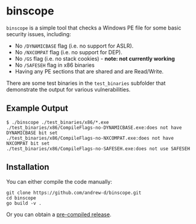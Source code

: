 # binscope

`binscope` is a simple tool that checks a Windows PE file for some basic
security issues, including:

- No `/DYNAMICBASE` flag (i.e. no support for ASLR).
- No `/NXCOMPAT` flag (i.e. no support for DEP).
- No `/GS` flag (i.e. no stack cookies) - **note: not currently working**
- No `/SAFESEH` flag in x86 binaries
- Having any PE sections that are shared and are Read/Write.

There are some test binaries in the `test_binaries` subfolder that demonstrate
the output for various vulnerabilities.

## Example Output

```
$ ./binscope ./test_binaries/x86/*.exe
./test_binaries/x86/CompileFlags-no-DYNAMICBASE.exe:does not have DYNAMICBASE bit set
./test_binaries/x86/CompileFlags-no-NXCOMPAT.exe:does not have NXCOMPAT bit set
./test_binaries/x86/CompileFlags-no-SAFESEH.exe:does not use SAFESEH
```

## Installation

You can either compile the code manually:

    git clone https://github.com/andrew-d/binscope.git
    cd binscope
    go build -v .

Or you can obtain a [pre-compiled release](https://github.com/andrew-d/binscope/releases).
